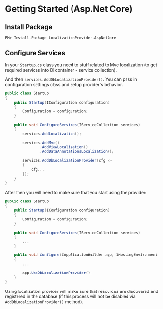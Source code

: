 # Getting Started (Asp.Net Core)

## Install Package

```
PM> Install-Package LocalizationProvider.AspNetCore
```

## Configure Services

In your `Startup.cs` class you need to stuff related to Mvc localization (to get required services into DI container - service collection).

And then `services.AddDbLocalizationProvider()`. You can pass in configuration settings class and setup provider's behavior.

```csharp
public class Startup
{
    public Startup(IConfiguration configuration)
    {
        Configuration = configuration;
    }

    public void ConfigureServices(IServiceCollection services)
    {
        services.AddLocalization();

        services.AddMvc()
                .AddViewLocalization()
                .AddDataAnnotationsLocalization();

        services.AddDbLocalizationProvider(cfg =>
        {
            cfg...
        });
    }
}
```

After then you will need to make sure that you start using the provider:

```csharp
public class Startup
{
    public Startup(IConfiguration configuration)
    {
        Configuration = configuration;
    }

    public void ConfigureServices(IServiceCollection services)
    {
        ...
    }

    public void Configure(IApplicationBuilder app, IHostingEnvironment env)
    {
        ...

        app.UseDbLocalizationProvider();
    }
}
```

Using localization provider will make sure that resources are discovered and registered in the database (if this process will not be disabled via `AddDbLocalizationProvider()` method).
